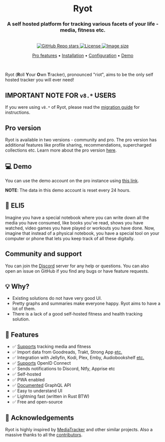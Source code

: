 <h1 align="center">Ryot</h1>

<h3 align="center">
  A self hosted platform for tracking various facets of your life - media, fitness etc.
</h3>

<br/>

<div align="center">
  <a href="https://github.com/ignisda/ryot/stargazers">
    <img alt="GitHub Repo stars" src="https://img.shields.io/github/stars/ignisda/ryot">
  </a>
  <a href="https://github.com/ignisda/ryot/blob/main/LICENSE">
    <img alt="License" src="https://img.shields.io/badge/license-GPLv3-purple">
  </a>
  <a href="https://hub.docker.com/r/ignisda/ryot">
    <img alt="Image size" src="https://img.shields.io/docker/image-size/ignisda/ryot">
  </a>
</div>

<p align="center">
    <a href="https://ryot.io" target="_blank">Pro features</a> •
    <a href="https://docs.ryot.io" target="_blank">Installation</a> •
    <a href="https://docs.ryot.io/configuration" target="_blank">Configuration</a> •
    <a href="https://demo.ryot.io/_s/acl_vUMPnPirkHlT" target="_blank">Demo</a>
</p>

<br/>

Ryot (**R**oll **Y**our **O**wn **T**racker), pronounced "riot", aims to be the only self
hosted tracker you will ever need!

## IMPORTANT NOTE FOR `v8.*` USERS

If you were using `v8.*` of Ryot, please read the
[migration guide](https://docs.ryot.io/migration.html#from-v8-to-v9) for instructions.

## Pro version

Ryot is available in two versions - community and pro. The pro version has additional
features like profile sharing, recommendations, supercharged collections etc. Learn more
about the pro version [here](https://ryot.io).

## 💻 Demo

You can use the demo account on the pro instance using [this
link](https://demo.ryot.io/_s/acl_vUMPnPirkHlT).

**NOTE**: The data in this demo account is reset every 24 hours.

## 📝 ELI5

Imagine you have a special notebook where you can write down all the media you have
consumed, like books you've read, shows you have watched, video games you have played or
workouts you have done. Now, imagine that instead of a physical notebook, you have a
special tool on your computer or phone that lets you keep track of all these digitally.

## Community and support

You can join the [Discord](https://discord.gg/D9XTg2a7R8) server for any help or questions.
You can also open an issue on GitHub if you find any bugs or have feature requests.

## 💡 Why?

- Existing solutions do not have very good UI.
- Pretty graphs and summaries make everyone happy. Ryot aims to have a lot of them.
- There is a lack of a good self-hosted fitness and health tracking solution.

## 🚀 Features

- ✅ [Supports](https://github.com/IgnisDa/ryot/discussions/4) tracking media
  and fitness
- ✅ Import data from Goodreads, Trakt, Strong App
  [etc.](https://docs.ryot.io/importing/overview.html)
- ✅ Integration with Jellyfin, Kodi, Plex, Emby, Audiobookshelf
  [etc.](https://docs.ryot.io/integrations/overview.html)
- ✅ [Supports](https://docs.ryot.io/guides/authentication.html) OpenID Connect
- ✅ Sends notifications to Discord, Ntfy, Apprise etc
- ✅ Self-hosted
- ✅ PWA enabled
- ✅ [Documented](https://app.ryot.io/backend/graphql) GraphQL API
- ✅ Easy to understand UI
- ✅ Lightning fast (written in Rust BTW)
- ✅ Free and open-source

## 🙏 Acknowledgements

Ryot is highly inspired by [MediaTracker](https://github.com/bonukai/MediaTracker) and other
similar projects. Also a massive thanks to all the
[contributors](https://github.com/IgnisDa/ryot/graphs/contributors).

